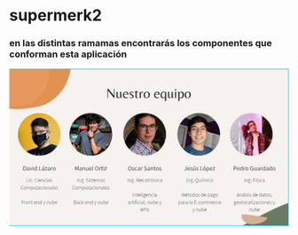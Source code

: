 # supermerk2
### en las distintas ramamas encontrarás los componentes que conforman esta aplicación

![nuestro equipo](https://github.com/PAGuardado/supermerk2/blob/main/nuestro%20equipo.jpg)
